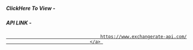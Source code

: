 ##### ClickHere To View - 

##### API LINK -  <a href="https://www.exchangerate-api.com/" target="_blank">
                                        https://www.exchangerate-api.com/
                                    </a> 
